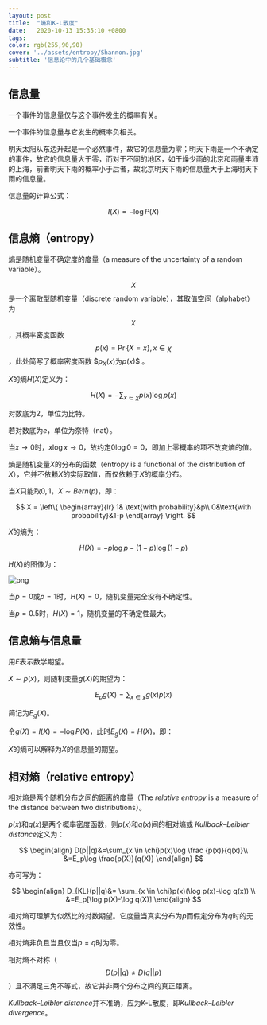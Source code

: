 ```yaml
---
layout: post
title:  "熵和K-L散度"
date:   2020-10-13 15:35:10 +0800
tags: 
color: rgb(255,90,90)
cover: '../assets/entropy/Shannon.jpg'
subtitle: '信息论中的几个基础概念'
---
```

## 信息量

一个事件的信息量仅与这个事件发生的概率有关。

一个事件的信息量与它发生的概率负相关。

明天太阳从东边升起是一个必然事件，故它的信息量为零；明天下雨是一个不确定的事件，故它的信息量大于零，而对于不同的地区，如干燥少雨的北京和雨量丰沛的上海，前者明天下雨的概率小于后者，故北京明天下雨的信息量大于上海明天下雨的信息量。

信息量的计算公式：

$$
I(X) = - \log P(X)
$$


## 信息熵（entropy）

熵是随机变量不确定度的度量（a measure of the uncertainty of a random variable）。

$$X$$
是一个离散型随机变量（discrete random variable），其取值空间（alphabet）为
$$\chi$$
，其概率密度函数
$$p(x)=\Pr \{ X=x\},x\in \chi$$
，此处简写了概率密度函数
$$p_X(x)$为$p(x)$$
。

$X$的熵$H(X)$定义为：

$$
H(X)=-\sum_{x\in\chi}p(x)\log p(x)
$$

对数底为$2$，单位为比特。

若对数底为$e$，单位为奈特（nat）。

当$x\rightarrow 0$时，$x \log x \rightarrow 0$，故约定$0 \log 0 = 0$，即加上零概率的项不改变熵的值。

熵是随机变量$X$的分布的函数（entropy is a functional of the distribution of $X$），它并不依赖$X$的实际取值，而仅依赖于$X$的概率分布。



当$X$只能取$0,1$，$X\sim Bern(p)$，即：

$$
X = \left\{
	\begin{array}{lr}
		1& \text{with probability}&p\\
		0&\text{with probability}&1-p
	\end{array}
\right.
$$

$X$的熵为：

$$
H(X)=-p\log p - (1-p)\log (1-p)
$$

$H(X)$的图像为：

![png]({{site.url}}\assets\entropy\1.png)

当$p=0$或$p=1$时，$H(X)=0$，随机变量完全没有不确定性。

当$p=0.5$时，$H(X)=1$，随机变量的不确定性最大。



## 信息熵与信息量

用$E$表示数学期望。

$X \sim p(x)$，则随机变量$g(X)$的期望为：

$$
E_pg(X)=\sum_{x \in \chi}g(x)p(x)
$$

简记为$E_g (X)$。

令$g(X)=I(X)=-\log P(X)$，此时$E_g (X) = H(X)$，即：

$X$的熵可以解释为$X$的信息量的期望。



## 相对熵（relative entropy）

相对熵是两个随机分布之间的距离的度量（The *relative entropy* is a measure of the distance between two distributions）。

$p(x)$和$q(x)$是两个概率密度函数，则$p(x)$和$q(x)$间的相对熵或 *Kullback–Leibler distance*定义为： 

$$
\begin{align}
D(p||q)&=\sum_{x \in \chi}p(x)\log \frac {p(x)}{q(x)}\\
	   &=E_p\log \frac{p(X)}{q(X)}
\end{align}
$$

亦可写为：

$$
\begin{align}
D_{KL}(p||q)&= \sum_{x \in \chi}p(x)(\log p(x)-\log q(x)) \\
		    &=E_p[\log p(X)-\log q(X)]
\end{align}
$$



相对熵可理解为似然比的对数期望。它度量当真实分布为$p$而假定分布为$q$时的无效性。

相对熵非负且当且仅当$p=q$时为零。

相对熵不对称（
$$D(p||q)\neq D(q||p)$$
）且不满足三角不等式，故它并非两个分布之间的真正距离。

*Kullback–Leibler distance*并不准确，应为K-L散度，即*Kullback–Leibler divergence*。



